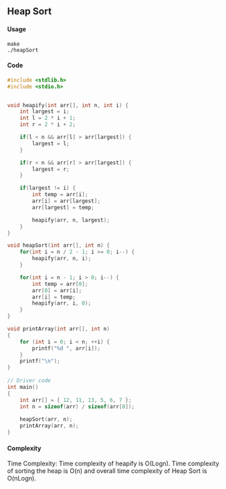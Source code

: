 ## Heap Sort
#### Usage
```
make
./heapSort
```

#### Code
```c
#include <stdlib.h>
#include <stdio.h>


void heapify(int arr[], int n, int i) {
    int largest = i;
    int l = 2 * i + 1;
    int r = 2 * i + 2;

    if(l < n && arr[l] > arr[largest]) {
        largest = l;
    }

    if(r < n && arr[r] > arr[largest]) {
        largest = r;
    }

    if(largest != i) {
        int temp = arr[i];
        arr[i] = arr[largest];
        arr[largest] = temp;

        heapify(arr, n, largest);
    }
}

void heapSort(int arr[], int n) {
    for(int i = n / 2 - 1; i >= 0; i--) {
        heapify(arr, n, i);
    }

    for(int i = n - 1; i > 0; i--) {
        int temp = arr[0];
        arr[0] = arr[i];
        arr[i] = temp;
        heapify(arr, i, 0);
    }
}

void printArray(int arr[], int n)
{
    for (int i = 0; i < n; ++i) {
        printf("%d ", arr[i]);
    }
    printf("\n");
}
 
// Driver code
int main()
{
    int arr[] = { 12, 11, 13, 5, 6, 7 };
    int n = sizeof(arr) / sizeof(arr[0]);
 
    heapSort(arr, n);
    printArray(arr, n);
}
```

#### Complexity

Time Complexity: Time complexity of heapify is O(Logn). Time complexity of sorting the heap is O(n) and overall time complexity of Heap Sort is O(nLogn).



